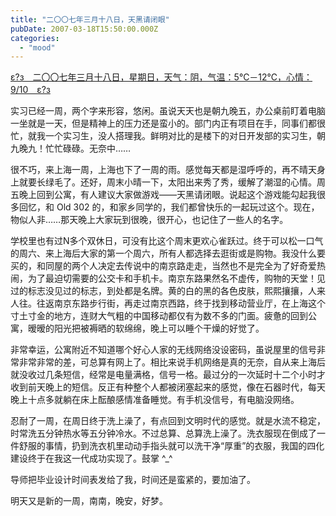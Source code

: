 ```yaml
---
title: "二〇〇七年三月十八日，天黑请闭眼"
pubDate: 2007-03-18T15:50:00.000Z
categories: 
  - "mood"
---
```


[ε?з　二〇〇七年三月十八日，星期日，天气：阴，气温：5℃－12℃，心情：9/10　ε?з](https://www.liuweinan.com)

  

实习已经一周，两个字来形容，悠闲。虽说天天也是朝九晚五，办公桌前盯着电脑一坐就是一天，但是精神上的压力还是蛮小的。部门内正有项目在手，同事们都很忙，就我一个实习生，没人搭理我。鲜明对比的是楼下的对日开发部的实习生，朝九晚九！忙忙碌碌。无奈中……

很不巧，来上海一周，上海也下了一周的雨。感觉每天都是湿呼呼的，再不晴天身上就要长绿毛了。还好，周末小晴一下，太阳出来秀了秀，缓解了潮湿的心情。周五晚上回到公寓，有人建议大家做游戏——天黑请闭眼。说起这个游戏能勾起我很多回忆，和 Old 302 的，和家乡同学的，我们都曾快乐的一起玩过这个。现在，物似人非……那天晚上大家玩到很晚，很开心，也记住了一些人的名字。

学校里也有过N多个双休日，可没有比这个周末更欢心雀跃过。终于可以松一口气的周六、来上海后大家的第一个周六，所有人都选择去逛街或是购物。我没什么要买的，和同屋的两个人决定去传说中的南京路走走，当然也不是完全为了好奇爱热闹，为了最迫切需要的公交卡和手机卡。南京东路果然名不虚传，购物的天堂！见过的标志没见过的标志，到处都是名牌。黄的白的黑的各色皮肤，熙熙攘攘，人来人往。往返南京东路步行街，再走过南京西路，终于找到移动营业厅，在上海这个寸土寸金的地方，连财大气粗的中国移动都仅有为数不多的门面。疲惫的回到公寓，暧暧的阳光把被褥晒的软绵绵，晚上可以睡个干燥的好觉了。

非常幸运，公寓附近不知道哪个好心人家的无线网络没设密码，虽说屋里的信号非常非常非常的差，可总算有网上了。相比来说手机网络是真的无奈，自从来上海后就没收过几条短信，经常是电量满格，信号一格。最过分的一次延时十二个小时才收到前天晚上的短信。反正有种整个人都被闭塞起来的感觉，像在石器时代，每天晚上十点多就躺在床上酝酿感情准备睡觉。有手机没信号，有电脑没网络。

忍耐了一周，在周日终于洗上澡了，有点回到文明时代的感觉。就是水流不稳定，时常洗五分钟热水等五分钟冷水。不过总算、总算洗上澡了。洗衣服现在倒成了一件舒服的事情，扔到洗衣机里动动手指头就可以洗干净“厚重”的衣服，我国的四化建设终于在我这一代成功实现了。鼓掌 ^\_^

导师把毕业设计时间表发给了我，时间还是蛮紧的，要加油了。

明天又是新的一周，南南，晚安，好梦。
